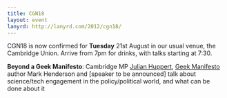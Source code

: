 ```yaml
---
title: CGN18
layout: event
lanyrd: http://lanyrd.com/2012/cgn18/
---
```


CGN18 is now confirmed for **Tuesday** 21st August in our usual venue, the Cambridge Union. Arrive from 7pm for drinks, with talks starting at 7:30.

**Beyond a Geek Manifesto**: Cambridge MP [Julian Huppert](http://www.julianhuppert.org.uk/), [Geek Manifesto](http://geekmanifesto.wordpress.com/) author Mark Henderson and [speaker to be announced] talk about science/tech engagement in the policy/political world, and what can be done about it
